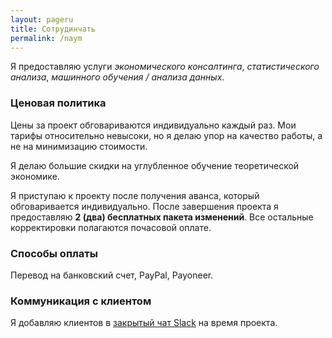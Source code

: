 ```yaml
---
layout: pageru
title: Сотрудинчать 
permalink: /naym
---
```


Я предоставляю услуги _экономического консалтинга_, _статистического анализа_, _машинного обучения / анализа данных_. 

### Ценовая политика
Цены за проект обговариваются индивидуально каждый раз. Мои тарифы относительно невысоки, но я делаю упор на качество работы, а не на минимизацию стоимости. 

Я делаю большие скидки на углубленное обучение теоретической экономике. 

Я приступаю к проекту после получения аванса, который обговаривается индивидуально. После завершения проекта я предоставляю **2 (два) бесплатных пакета изменений**. Все остальные корректировки полагаются почасовой оплате.

### Способы оплаты
Перевод на банковский счет, PayPal, Payoneer.


### Коммуникация с клиентом
Я добавляю клиентов в [закрытый чат Slack](http://ravshansk.slack.com) на время проекта.
